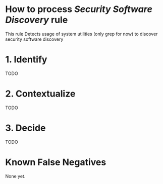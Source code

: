 # How to process *Security Software Discovery* rule
This rule Detects usage of system utilities (only grep for now) to discover security software discovery

# 1. Identify
TODO

# 2. Contextualize
TODO

# 3. Decide
TODO

# Known False Negatives
None yet.
